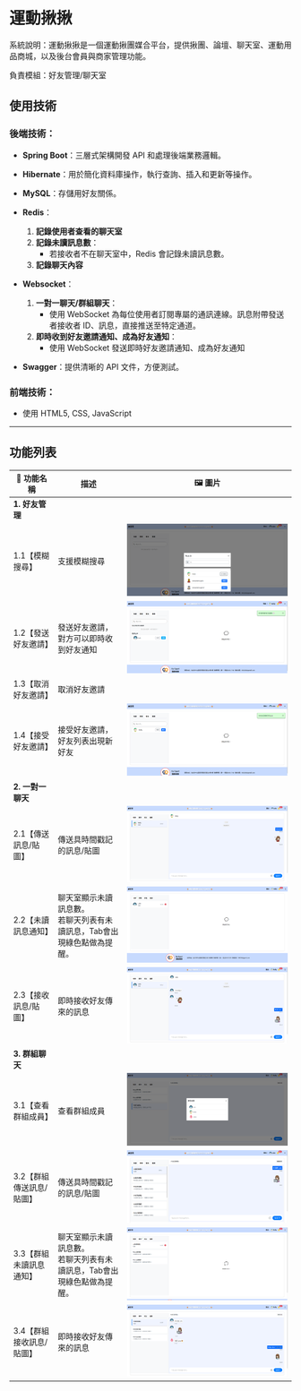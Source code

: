 # 運動揪揪
系統說明：運動揪揪是一個運動揪團媒合平台，提供揪團、論壇、聊天室、運動用品商城，以及後台會員與商家管理功能。

負責模組：好友管理/聊天室

## 使用技術

### 後端技術：
- **Spring Boot**：三層式架構開發 API 和處理後端業務邏輯。
- **Hibernate**：用於簡化資料庫操作，執行查詢、插入和更新等操作。
- **MySQL**：存儲用好友關係。
- **Redis**：
  1. **記錄使用者查看的聊天室**
  2. **記錄未讀訊息數**：
     - 若接收者不在聊天室中，Redis 會記錄未讀訊息數。
  3. **記錄聊天內容**

- **Websocket**：
  1. **一對一聊天/群組聊天**：
      - 使用 WebSocket 為每位使用者訂閱專屬的通訊連線。訊息附帶發送者接收者 ID、訊息，直接推送至特定通道。
  2. **即時收到好友邀請通知、成為好友通知**：
     - 使用 WebSocket 發送即時好友邀請通知、成為好友通知
- **Swagger**：提供清晰的 API 文件，方便測試。


### 前端技術：
- 使用 HTML5, CSS, JavaScript


---
## 功能列表

| 🔧 功能名稱                         | 描述                                                                                                           | 🖼 圖片                                                                 |
|----------------------------------|--------------------------------------------------------------------------------------------------------------|--------------------------------------------------------------------|
| **1. 好友管理** |
| 1.1【模糊搜尋】| 支援模糊搜尋|![](images/1.1.png)|
| 1.2【發送好友邀請】| 發送好友邀請，對方可以即時收到好友通知|![](images/1.2.png)|
| 1.3【取消好友邀請】| 取消好友邀請||
| 1.4【接受好友邀請】| 接受好友邀請，好友列表出現新好友|![](images/1.3.png)|
| **2. 一對一聊天**   |
| 2.1【傳送訊息/貼圖】    | 傳送具時間戳記的訊息/貼圖|![](images/2.1.png)|
|2.2【未讀訊息通知】|聊天室顯示未讀訊息數。</br>若聊天列表有未讀訊息，Tab會出現綠色點做為提醒。|![](images/2.2.png)|
| 2.3【接收訊息/貼圖】| 即時接收好友傳來的訊息|![](images/2.3.png)|
| **3. 群組聊天** |
| 3.1【查看群組成員】| 查看群組成員|![](images/3.1.png)|
| 3.2【群組傳送訊息/貼圖】| 傳送具時間戳記的訊息/貼圖|![](images/3.2.png)|
| 3.3【群組未讀訊息通知】| 聊天室顯示未讀訊息數。</br>若聊天列表有未讀訊息，Tab會出現綠色點做為提醒。|![](images/3.3.png)|
| 3.4【群組接收訊息/貼圖】| 即時接收好友傳來的訊息|![](images/3.4.png)|











